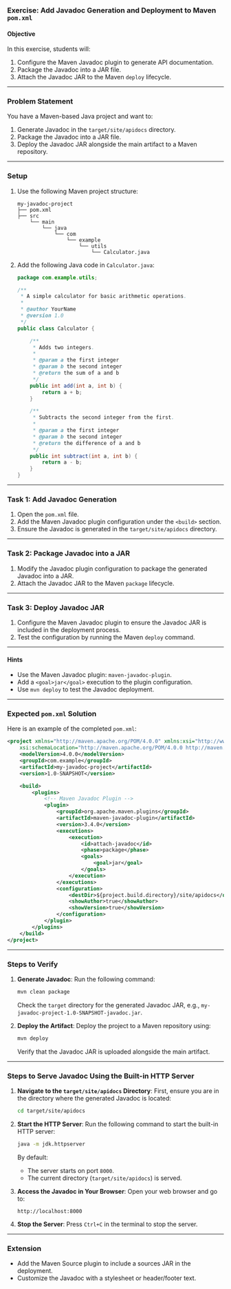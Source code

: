 ### **Exercise: Add Javadoc Generation and Deployment to Maven `pom.xml`**

#### **Objective**
In this exercise, students will:
1. Configure the Maven Javadoc plugin to generate API documentation.
2. Package the Javadoc into a JAR file.
3. Attach the Javadoc JAR to the Maven `deploy` lifecycle.

---

### **Problem Statement**

You have a Maven-based Java project and want to:
1. Generate Javadoc in the `target/site/apidocs` directory.
2. Package the Javadoc into a JAR file.
3. Deploy the Javadoc JAR alongside the main artifact to a Maven repository.

---

### **Setup**

1. Use the following Maven project structure:
   ```
   my-javadoc-project
   ├── pom.xml
   ├── src
       └── main
           └── java
               └── com
                   └── example
                       └── utils
                           └── Calculator.java
   ```
2. Add the following Java code in `Calculator.java`:
   ```java
   package com.example.utils;

   /**
    * A simple calculator for basic arithmetic operations.
    *
    * @author YourName
    * @version 1.0
    */
   public class Calculator {

       /**
        * Adds two integers.
        *
        * @param a the first integer
        * @param b the second integer
        * @return the sum of a and b
        */
       public int add(int a, int b) {
           return a + b;
       }

       /**
        * Subtracts the second integer from the first.
        *
        * @param a the first integer
        * @param b the second integer
        * @return the difference of a and b
        */
       public int subtract(int a, int b) {
           return a - b;
       }
   }
   ```

---

### **Task 1: Add Javadoc Generation**

1. Open the `pom.xml` file.
2. Add the Maven Javadoc plugin configuration under the `<build>` section.
3. Ensure the Javadoc is generated in the `target/site/apidocs` directory.

---

### **Task 2: Package Javadoc into a JAR**

1. Modify the Javadoc plugin configuration to package the generated Javadoc into a JAR.
2. Attach the Javadoc JAR to the Maven `package` lifecycle.

---

### **Task 3: Deploy Javadoc JAR**

1. Configure the Maven Javadoc plugin to ensure the Javadoc JAR is included in the deployment process.
2. Test the configuration by running the Maven `deploy` command.

---

#### **Hints**
- Use the Maven Javadoc plugin: `maven-javadoc-plugin`.
- Add a `<goal>jar</goal>` execution to the plugin configuration.
- Use `mvn deploy` to test the Javadoc deployment.

---

### **Expected `pom.xml` Solution**

Here is an example of the completed `pom.xml`:

```xml
<project xmlns="http://maven.apache.org/POM/4.0.0" xmlns:xsi="http://www.w3.org/2001/XMLSchema-instance"
    xsi:schemaLocation="http://maven.apache.org/POM/4.0.0 http://maven.apache.org/xsd/maven-4.0.0.xsd">
    <modelVersion>4.0.0</modelVersion>
    <groupId>com.example</groupId>
    <artifactId>my-javadoc-project</artifactId>
    <version>1.0-SNAPSHOT</version>

    <build>
        <plugins>
            <!-- Maven Javadoc Plugin -->
            <plugin>
                <groupId>org.apache.maven.plugins</groupId>
                <artifactId>maven-javadoc-plugin</artifactId>
                <version>3.4.0</version>
                <executions>
                    <execution>
                        <id>attach-javadoc</id>
                        <phase>package</phase>
                        <goals>
                            <goal>jar</goal>
                        </goals>
                    </execution>
                </executions>
                <configuration>
                    <destDir>${project.build.directory}/site/apidocs</destDir>
                    <showAuthor>true</showAuthor>
                    <showVersion>true</showVersion>
                </configuration>
            </plugin>
        </plugins>
    </build>
</project>
```

---

### **Steps to Verify**

1. **Generate Javadoc**:
   Run the following command:
   ```bash
   mvn clean package
   ```
   Check the `target` directory for the generated Javadoc JAR, e.g., `my-javadoc-project-1.0-SNAPSHOT-javadoc.jar`.

2. **Deploy the Artifact**:
   Deploy the project to a Maven repository using:
   ```bash
   mvn deploy
   ```
   Verify that the Javadoc JAR is uploaded alongside the main artifact.

---

### Steps to Serve Javadoc Using the Built-in HTTP Server

1. **Navigate to the `target/site/apidocs` Directory**:
   First, ensure you are in the directory where the generated Javadoc is located:
   ```bash
   cd target/site/apidocs
   ```

2. **Start the HTTP Server**:
   Run the following command to start the built-in HTTP server:
   ```bash
   java -m jdk.httpserver
   ```

   By default:
   - The server starts on port `8000`.
   - The current directory (`target/site/apidocs`) is served.

3. **Access the Javadoc in Your Browser**:
   Open your web browser and go to:
   ```
   http://localhost:8000
   ```

4. **Stop the Server**:
   Press `Ctrl+C` in the terminal to stop the server.

---

### **Extension**
- Add the Maven Source plugin to include a sources JAR in the deployment.
- Customize the Javadoc with a stylesheet or header/footer text.

